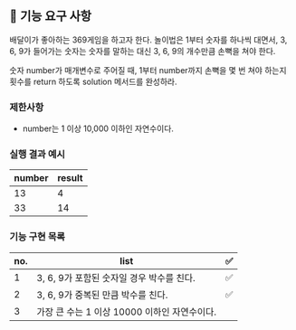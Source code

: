 ## 🚀 기능 요구 사항

배달이가 좋아하는 369게임을 하고자 한다. 놀이법은 1부터 숫자를 하나씩 대면서, 3, 6, 9가 들어가는 숫자는 숫자를 말하는 대신 3, 6, 9의 개수만큼 손뼉을 쳐야 한다.

숫자 number가 매개변수로 주어질 때, 1부터 number까지 손뼉을 몇 번 쳐야 하는지 횟수를 return 하도록 solution 메서드를 완성하라.

### 제한사항

- number는 1 이상 10,000 이하인 자연수이다.

### 실행 결과 예시

| number | result |
| ------ | ------ |
| 13     | 4      |
| 33     | 14     |

### 기능 구현 목록

| no. | list                                         | ✅  |
| --- | -------------------------------------------- | --- |
| 1   | 3, 6, 9가 포함된 숫자일 경우 박수를 친다.    | ✅  |
| 2   | 3, 6, 9가 중복된 만큼 박수를 친다.           | ✅  |
| 3   | 가장 큰 수는 1 이상 10000 이하인 자연수이다. |     |
